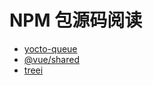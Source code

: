 # NPM 包源码阅读

- [yocto-queue](./yocto-queue/README.md)
- [@vue/shared](./@vue-shared/README.md)
- [treei](./treei/README.md)



